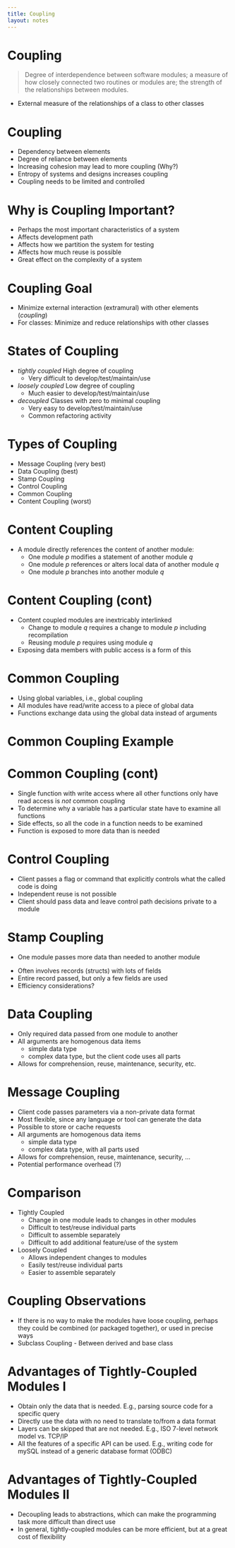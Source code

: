 ```yaml
---
title: Coupling
layout: notes
---
```


# Coupling

> Degree of interdependence between software modules; a measure of how closely connected two routines or modules are; the strength of the relationships between modules.

* External measure of the relationships of a class to other classes

# Coupling

* Dependency between elements
* Degree of reliance between elements
* Increasing cohesion may lead to more coupling (Why?)
* Entropy of systems and designs increases coupling
* Coupling needs to be limited and controlled

# Why is Coupling Important?

* Perhaps the most important characteristics of a system
* Affects development path
* Affects how we partition the system for testing
* Affects how much reuse is possible
* Great effect on the complexity of a system

# Coupling Goal

* Minimize external interaction (extramural) with other elements (*coupling*)
* For classes: Minimize and reduce relationships with other classes

# States of Coupling

* *tightly coupled* High degree of coupling
     - Very difficult to develop/test/maintain/use
* *loosely coupled* Low degree of coupling
    - Much easier to develop/test/maintain/use
* *decoupled* Classes with zero to minimal coupling
    - Very easy to develop/test/maintain/use
    - Common refactoring activity

# Types of Coupling

* Message Coupling (very best)
* Data Coupling (best)
* Stamp Coupling
* Control Coupling
* Common Coupling
* Content Coupling (worst)

# Content Coupling

* A module directly references the content of another module:
    - One module *p* modifies a statement of another module *q*
    - One module *p* references or alters local data of another module *q*
    - One module *p* branches into another module *q*

# Content Coupling (cont)

* Content coupled modules are inextricably interlinked
    - Change to module *q* requires a change to module *p* including
        recompilation
    - Reusing module *p* requires using module *q*
* Exposing data members with public access is a form of this

# Common Coupling

* Using global variables, i.e., global coupling
* All modules have read/write access to a piece of global data
* Functions exchange data using the global data instead of arguments

# Common Coupling Example
<script src="https://gist.github.com/mjdecker/86a386138adc62a8e401018e54327885.js?file=common_coupling.cpp"></script>

# Common Coupling (cont)

* Single function with write access where all other functions only have read access is *not* common coupling
* To determine why a variable has a particular state have to examine all functions
* Side effects, so all the code in a function needs to be examined
* Function is exposed to more data than is needed

# Control Coupling
<script src="https://gist.github.com/mjdecker/86a386138adc62a8e401018e54327885.js?file=control_coupling.hpp"></script>

* Client passes a flag or command that explicitly controls what the called code is doing
* Independent reuse is not possible
* Client should pass data and leave control path decisions private to  a module

# Stamp Coupling

* One module passes more data than needed to another module
<script src="https://gist.github.com/mjdecker/86a386138adc62a8e401018e54327885.js?file=stamp_coupling.hpp"></script>

  
* Often involves records (structs) with lots of fields
* Entire record passed, but only a few fields are used
* Efficiency considerations?

# Data Coupling
<script src="https://gist.github.com/mjdecker/86a386138adc62a8e401018e54327885.js?file=data_coupling.hpp"></script>


* Only required data passed from one module to another
*  All arguments are homogenous data items
    -   simple data type
    -   complex data type, but the client code uses all parts
* Allows for comprehension, reuse, maintenance, security, etc.


# Message Coupling

* Client code passes parameters via a non-private data format
* Most flexible, since any language or tool can generate the data
* Possible to store or cache requests
* All arguments are homogenous data items
    -   simple data type
    -   complex data type, with all parts used
* Allows for comprehension, reuse, maintenance, security, ...
* Potential performance overhead (?)

# Comparison

* Tightly Coupled
    -   Change in one module leads to changes in other modules
    -   Difficult to test/reuse individual parts
    -   Difficult to assemble separately
    -   Difficult to add additional feature/use of the system
* Loosely Coupled
    -   Allows independent changes to modules
    -   Easily test/reuse individual parts
    -   Easier to assemble separately

# Coupling Observations

* If there is no way to make the modules have loose coupling, perhaps they could be combined (or packaged together), or used in precise ways
* Subclass Coupling - Between derived and base class

# Advantages of Tightly-Coupled Modules I

* Obtain only the data that is needed. E.g., parsing source code for a specific query
* Directly use the data with no need to translate to/from a data format
* Layers can be skipped that are not needed. E.g., ISO 7-level network model vs. TCP/IP
* All the features of a specific API can be used. E.g., writing code for mySQL instead of a generic database format (ODBC)

# Advantages of Tightly-Coupled Modules II

* Decoupling leads to abstractions, which can make the programming task more difficult than direct use
* In general, tightly-coupled modules can be more efficient, but at a great cost of flexibility

